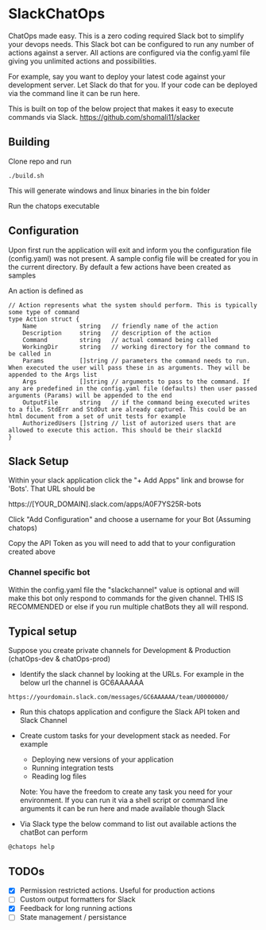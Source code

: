 # SlackChatOps

ChatOps made easy. This is a zero coding required Slack bot to simplify your devops needs. This Slack bot can be configured to run any number of actions against a server. All actions are configured via the config.yaml file giving you unlimited actions and possibilities.

For example, say you want to deploy your latest code against your development server. Let Slack do that for you. If your code can be deployed via the command line it can be run here.

This is built on top of the below project that makes it easy to execute commands via Slack.
https://github.com/shomali11/slacker


## Building

Clone repo and run
```
./build.sh
```
This will generate windows and linux binaries in the bin folder

Run the chatops executable

## Configuration

Upon first run the application will exit and inform you the configuration file (config.yaml) was not present. 
A sample config file will be created for you in the current directory. By default a few actions have been created
as samples

An action is defined as
```
// Action represents what the system should perform. This is typically some type of command
type Action struct {
	Name            string   // friendly name of the action
	Description     string   // description of the action
	Command         string   // actual command being called
	WorkingDir      string   // working directory for the command to be called in
	Params          []string // parameters the command needs to run. When executed the user will pass these in as arguments. They will be appended to the Args list
	Args            []string // arguments to pass to the command. If any are predefined in the config.yaml file (defaults) then user passed arguments (Params) will be appended to the end
	OutputFile      string   // if the command being executed writes to a file. StdErr and StdOut are already captured. This could be an html document from a set of unit tests for example
	AuthorizedUsers []string // list of autorized users that are allowed to execute this action. This should be their slackId
}
```

## Slack Setup

Within your slack application click the  "+ Add Apps" link and browse for  'Bots'. That URL should be

https://[YOUR_DOMAIN].slack.com/apps/A0F7YS25R-bots

Click "Add Configuration" and choose a username for your Bot (Assuming chatops)

Copy the API Token as you will need to add that to your configuration created above

### Channel specific bot

Within the config.yaml file the "slackchannel" value is optional and will make this bot only respond to commands for the given channel. THIS IS RECOMMENDED or else if you run multiple chatBots they all will respond.


## Typical setup

Suppose you create private channels for Development & Production (chatOps-dev & chatOps-prod)

* Identify the slack channel by looking at the URLs. For example in the below url the channel is GC6AAAAAA
```
https://yourdomain.slack.com/messages/GC6AAAAAA/team/U0000000/
```

* Run this chatops application and configure the Slack API token and Slack Channel
* Create custom tasks for your development stack as needed. For example
    - Deploying new versions of your application
    - Running integration tests
    - Reading log files

    Note: You have the freedom to create any task you need for your environment. If you can run it via a shell script or command line arguments
    it can be run here and made available though Slack

* Via Slack type the below command to list out available actions the chatBot can perform
```
@chatops help
```

## TODOs

- [X] Permission restricted actions. Useful for production actions
- [ ] Custom output formatters for Slack
- [X] Feedback for long running actions
- [ ] State management / persistance
